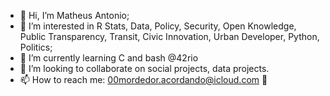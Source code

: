 - 👋 Hi, I’m Matheus Antonio;
- 👀 I’m interested in R Stats, Data, Policy, Security, Open Knowledge, Public Transparency, Transit, Civic Innovation, Urban Developer, Python, Politics; 
- 🌱 I’m currently learning C and bash @42rio
- 💞️ I’m looking to collaborate on social projects, data projects.
- 📫 How to reach me: 00mordedor.acordando@icloud.com 🦖

<!---
matanton/matanton is a ✨ special ✨ repository because its `README.md` (this file) appears on your GitHub profile.
You can click the Preview link to take a look at your changes.
--->
